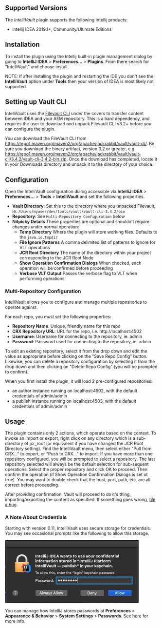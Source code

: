 ## Supported Versions

The *IntelliVault* plugin supports the following Intellij products:

* Intellij IDEA 2019.1+, Community/Ultimate Editions

## Installation

To install the plugin using the Intellij built-in plugin management dialog by going to **IntelliJ IDEA** > **Preferences...** > **Plugins**.  From there search for "IntelliVault" and choose install.

NOTE: If after installing the plugin and restarting the IDE you don't see the **IntelliVault** option under **Tools** then your version of IDEA is most likely not supported.

## Setting up Vault CLI

IntelliVault uses the [Filevault CLI](https://docs.adobe.com/content/help/en/experience-manager-65/developing/devtools/ht-vlttool.html) under the covers to transfer content between IDEA and your AEM repository.  This is a hard dependency, and requires the user to download and unpack Filevault CLI v3.2+ before you can configure the plugin.

You can download the FileVault CLI from https://repo1.maven.org/maven2/org/apache/jackrabbit/vault/vault-cli/. Be sure you download the binary artifact, version 3.2 or greater, e.g. https://repo1.maven.org/maven2/org/apache/jackrabbit/vault/vault-cli/3.4.2/vault-cli-3.4.2-bin.zip.  Once the download has completed, locate it in your Downloads directory and unpack it to the directory of your choice.

## Configuration

Open the IntelliVault configuration dialog accessible via **IntelliJ IDEA** > **Preferences...** > **Tools** > **IntelliVault** and set the following properties.

- **Vault Directory**: Set this to the directory where you unpacked Filevault, ie. `/Users/myuser/dev/tools/vault/vault-cli-3.4.2/bin`
- **Repository**: See `Multi-Repository Configuration` below
- **Nitpicky Details** These properties are optional and shouldn't require changes under normal operation:
    - **Temp Directory** Where the plugin will store working files. Defaults to the `java.io.tmpdir`
    - **File Ignore Patterns** A comma delimited list of patterns to ignore for VLT operations
    - **JCR Root Directory** The name of the directory within your project corresponding to the JCR Root Node
    - **Show Operation Confirmation Dialogs** When checked, each operation will be confirmed before proceeding
    - **Verbose VLT Output** Passes the verbose flag to VLT when performing operations
    
### Multi-Repository Configuration

IntelliVault allows you to configure and manage multiple repositories to operate against.

For each repo, you must set the following properties:

- **Repository Name**: Unique, friendly name for this repo
- **CRX Repository URL**: URL for the repo, i.e. http://localhost:4502
- **Username**: Username for connecting to the repository, ie. admin
- **Password**: Password used for connecting to the repository, ie. admin

To edit an existing repository, select it from the drop down and edit the value as appropriate before clicking on the "Save Repo Config" button. Likewise, you can delete a repository configuration by selecting it from the drop down and then clicking on "Delete Repo Config" (you will be prompted to confirm).

When you first install the plugin, it will load 2 pre-configured repositories:

- an author instance running on localhost:4502, with the default credentials of admin/admin
- a publish instance running on localhost:4503, with the default credentials of admin/admin

## Usage

The plugin contains only 2 actions, which operate based on the context. To invoke an import or export, right click on any directory which is a sub-directory of jcr_root (or equivalent if you have changed the JCR Root Directory setting). Find the IntelliVault menu, then select either "Pull from CRX..." to export, or "Push to CRX..." to import. If you have more than one repository configured, you will be prompted to select a repository. The last repository selected will always be the default selection for sub-sequent operations. Select the proper repository and click OK to proceed. Then confirm the operation (if Show Operation Confirmation Dialogs is set ot true). You may want to double check that the host, port, path, etc. are all correct before proceeding.

After providing confirmation, Vault will proceed to do it's thing, importing/exporting the content as specified. If something goes wrong, [file a bug](https://github.com/shsteimer/IntelliVault/issues).

### A Note About Credentials

Starting with version 0.11, IntelliVault uses secure storage for credentials.  You may see occasional prompts like the following to allow this storage.

![Password Prompt Screenshot](images/password-prompt.png)

You can manage how IntelliJ stores passwords at **Preferences** > **Appearance & Behavior** > **System Settings** > **Passwords**. See [here](https://www.jetbrains.org/intellij/sdk/docs/basics/persisting_sensitive_data.html) for more info.